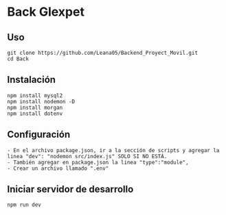 # Back Glexpet
## Uso
```
git clone https://github.com/Leana05/Backend_Proyect_Movil.git
cd Back

```

## Instalación
```
npm install mysql2
npm install nodemon -D
npm install morgan
npm install dotenv

```

## Configuración
```
- En el archivo package.json, ir a la sección de scripts y agregar la linea "dev": "nodemon src/index.js" SOLO SI NO ESTÁ.
- También agregar en package.json la linea "type":"module",
- Crear un archivo llamado ".env"

```

## Iniciar servidor de desarrollo
```
npm run dev
```